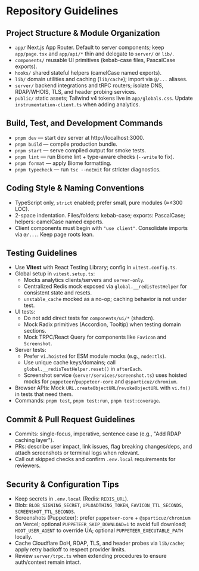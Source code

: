 # Repository Guidelines

## Project Structure & Module Organization
- `app/` Next.js App Router. Default to server components; keep `app/page.tsx` and `app/api/*` thin and delegate to `server/` or `lib/`.
- `components/` reusable UI primitives (kebab-case files, PascalCase exports).
- `hooks/` shared stateful helpers (camelCase named exports).
- `lib/` domain utilities and caching (`lib/cache`); import via `@/...` aliases.
- `server/` backend integrations and tRPC routers; isolate DNS, RDAP/WHOIS, TLS, and header probing services.
- `public/` static assets; Tailwind v4 tokens live in `app/globals.css`. Update `instrumentation-client.ts` when adding analytics.

## Build, Test, and Development Commands
- `pnpm dev` — start dev server at http://localhost:3000.
- `pnpm build` — compile production bundle.
- `pnpm start` — serve compiled output for smoke tests.
- `pnpm lint` — run Biome lint + type-aware checks (`--write` to fix).
- `pnpm format` — apply Biome formatting.
- `pnpm typecheck` — run `tsc --noEmit` for stricter diagnostics.

## Coding Style & Naming Conventions
- TypeScript only, `strict` enabled; prefer small, pure modules (≈≤300 LOC).
- 2-space indentation. Files/folders: kebab-case; exports: PascalCase; helpers: camelCase named exports.
- Client components must begin with `"use client"`. Consolidate imports via `@/...`. Keep page roots lean.

## Testing Guidelines
- Use **Vitest** with React Testing Library; config in `vitest.config.ts`.
- Global setup in `vitest.setup.ts`:
  - Mocks analytics clients/servers and `server-only`.
  - Centralized Redis mock exposed via `global.__redisTestHelper` for consistent state and resets.
  - `unstable_cache` mocked as a no-op; caching behavior is not under test.
- UI tests:
  - Do not add direct tests for `components/ui/*` (shadcn).
  - Mock Radix primitives (Accordion, Tooltip) when testing domain sections.
  - Mock TRPC/React Query for components like `Favicon` and `Screenshot`.
- Server tests:
  - Prefer `vi.hoisted` for ESM module mocks (e.g., `node:tls`).
  - Use unique cache keys/domains; call `global.__redisTestHelper.reset()` in `afterEach`.
  - Screenshot service (`server/services/screenshot.ts`) uses hoisted mocks for `puppeteer`/`puppeteer-core` and `@sparticuz/chromium`.
- Browser APIs: Mock `URL.createObjectURL`/`revokeObjectURL` with `vi.fn()` in tests that need them.
- Commands: `pnpm test`, `pnpm test:run`, `pnpm test:coverage`.

## Commit & Pull Request Guidelines
- Commits: single-focus, imperative, sentence case (e.g., "Add RDAP caching layer").
- PRs: describe user impact, link issues, flag breaking changes/deps, and attach screenshots or terminal logs when relevant.
- Call out skipped checks and confirm `.env.local` requirements for reviewers.

## Security & Configuration Tips
- Keep secrets in `.env.local` (Redis: `REDIS_URL`).
- Blob: `BLOB_SIGNING_SECRET`, `UPLOADTHING_TOKEN`, `FAVICON_TTL_SECONDS`, `SCREENSHOT_TTL_SECONDS`.
- Screenshots (Puppeteer): prefer `puppeteer-core` + `@sparticuz/chromium` on Vercel; optional `PUPPETEER_SKIP_DOWNLOAD=1` to avoid full download; `HOOT_USER_AGENT` to override UA; optional `PUPPETEER_EXECUTABLE_PATH` locally.
- Cache Cloudflare DoH, RDAP, TLS, and header probes via `lib/cache`; apply retry backoff to respect provider limits.
- Review `server/trpc.ts` when extending procedures to ensure auth/context remain intact.

